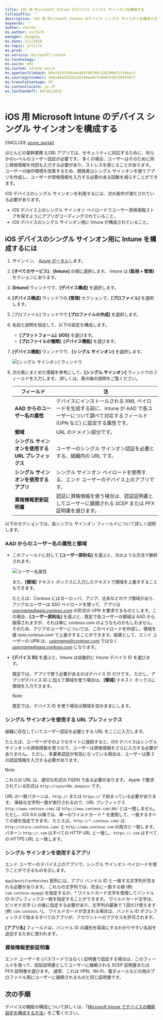 ```yaml
---
title: iOS 用 Microsoft Intune のデバイス シングル サインオンを構成する
titlesuffix: ''
description: iOS 用 Microsoft Intune のデバイス シングル サインオンを構成する方法について説明します。
keywords: ''
author: vhorne
ms.author: victorh
manager: dougeby
ms.date: 3/2/2018
ms.topic: article
ms.prod: ''
ms.service: microsoft-intune
ms.technology: ''
ms.suite: ems
ms.custom: intune-azure
ms.openlocfilehash: b9afd14fd3ba4e464f0bf09c228290ef2f19eac3
ms.sourcegitcommit: 5eba4bad151be32346aedc7cbb0333d71934f8cf
ms.translationtype: HT
ms.contentlocale: ja-JP
ms.lasthandoff: 04/16/2018
---
```

# <a name="configure-microsoft-intune-for-ios-device-single-sign-on"></a>iOS 用 Microsoft Intune のデバイス シングル サインオンを構成する

[!INCLUDE [azure_portal](./includes/azure_portal.md)]

ほとんどの基幹業務 (LOB) アプリでは、セキュリティに対応するために、何らかのレベルのユーザー認証が必要です。 多くの場合、ユーザーはそのために同じ資格情報を何回も入力する必要があり、ストレスを感じることがあります。 ユーザーの操作環境を改善するため、開発者はシングル サインオンを使うアプリを作成し、ユーザーが資格情報を入力する必要のある回数を減らすことができます。

iOS デバイスのシングル サインオンを利用するには、次の条件が満たされている必要があります。

- iOS デバイス上のシングル サインオン ペイロードでユーザー資格情報ストアを探すようにアプリがコーディングされていること。
- iOS デバイスのシングル サインオン用に Intune が構成されていること。

## <a name="to-configure-intune-for-ios-device-single-sign-on"></a>iOS デバイスのシングル サインオン用に Intune を構成するには


1. サインイン、 [Azure ポータル](https://portal.azure.com)します。
2. **[すべてのサービス]**、**[Intune]** の順に選択します。 Intune は **[監視 + 管理]** セクションにあります。
3. **[Intune]** ウィンドウで、**[デバイス構成]** を選択します。
4. **[デバイス構成]** ウィンドウの **[管理]** セクションで、**[プロファイル]** を選択します。
5. [プロファイル] ウィンドウで **[プロファイルの作成]** を選択します。
6. 名前と説明を指定して、以下の設定を構成します。
   - **[プラットフォーム]**: **[iOS]** を選びます。
   - **[プロファイルの種類]**: **[デバイス機能]** を選びます。
7. **[デバイス機能]** ウィンドウで、**[シングル サインオン]** を選択します。

   ![[シングル サインオン] ウィンドウ](./media/sso-blade.png)

8. 次の表にまとめた情報を参考にして、**[シングル サインオン]** ウィンドウのフィールドを入力します。 詳しくは、表の後の説明をご覧ください。

   |フィールド  |注|
   |---------|---------|
   |**AAD からのユーザー名の属性**|デバイスにインストールされる XML ペイロードを生成する前に、Intune が AAD で各ユーザーについて調べて対応するフィールド (UPN など) に設定する属性です。|
   |**領域**|URL のドメイン部分です。|
   |**シングル サインオンを使用する URL プレフィックス**|ユーザーのシングル サインオン認証を必要とする、組織内の URL です。|
   |**シングル サインオンを使用するアプリ**|シングル サインオン ペイロードを使用する、エンド ユーザーのデバイス上のアプリです。|
   |**資格情報更新証明書**|認証に資格情報を使う場合は、認証証明書としてユーザーに展開される SCEP または PFX 証明書を選びます。|

以下のセクションでは、各シングル サインオン フィールドについて詳しく説明します。

### <a name="username-attribute-from-aad-and-realm"></a>AAD からのユーザー名の属性と領域

- このフィールドに対して **[ユーザー原則名]** を選ぶと、次のような方法で解析されます。

   ![ユーザー名属性](media/User-name-attribute.png)

   また、**[領域]** テキスト ボックスに入力したテキストで領域を上書きすることもできます。

   たとえば、Contoso にはヨーロッパ、アジア、北米などのサブ領域があり、 アジアのユーザーは SSO ペイロードを使って、アプリは *username@asia.contoso.com* の形式の UPN を要求するものとします。この場合、**[ユーザー原則名]** を選ぶと、既定で各ユーザーの領域は AAD から取得されますが、それは単に *contoso.com* のようなものかもしれません。そのため、アジアのユーザーについては、このペイロードを作成し、領域を値 *asia.contoso.com* で上書きすることができます。結果として、エンド ユーザーの UPN は、*username@contoso.com* ではなく *username@asia.contoso.com* になります。

- **[デバイス ID]** を選ぶと、Intune は自動的に Intune デバイス ID を選びます。

   既定では、アプリで使う必要があるのはデバイス ID だけです。 ただし、アプリがデバイス ID に加えて領域を使う場合は、**[領域]** テキスト ボックスに領域を入力できます。

   > [!NOTE]
   > 既定では、デバイス ID を使う場合は領域を空のままにします。

### <a name="url-prefixes-that-will-use-single-sign-on"></a>シングル サインオンを使用する URL プレフィックス

組織に存在していてユーザー認証を必要とする URL をここに入力します。

たとえば、ユーザーがそのようなサイトに接続すると、iOS デバイスはシングル サインオンの資格情報を使うので、ユーザーは資格情報をさらに入力する必要がありません。 ただし、多要素認証が有効になっている場合は、ユーザーは第 2 の認証情報を入力する必要があります。

> [!NOTE]
> これらの URL は、適切な形式の FQDN である必要があります。 Apple で要求されている形式は `http://<yourURL.domain>` です。

URL の一致パターンは、`http://` または `https://` で始まっている必要があります。 単純な文字列一致が実行されるので、URL プレフィックス `http://www.contoso.com/` は `http://www.contoso.com:80/` とは一致しません。 ただし、iOS 9.0 以降では、単一のワイルドカード \* を使用して、一致するすべての値を指定できます。 たとえば、`http://*.contoso.com/` は `http://store.contoso.com/` と `http://www.contoso.com` の両方と一致します。
パターン `http://.com` はすべての HTTP URL と一致し、`https://.com` はすべての HTTPS URL と一致します。

### <a name="apps-that-will-use-single-sign-on"></a>シングル サインオンを使用するアプリ

エンド ユーザーのデバイス上のアプリで、シングル サインオン ペイロードを使うことができるものを示します。

`AppIdentifierMatches` 配列には、アプリ バンドル ID と一致する文字列が含まれる必要があります。 これらの文字列では、完全に一致する値 (例: `com.contoso.myapp`) を指定するか、\* ワイルドカード文字を使用してバンドル ID のプレフィックス一致を指定することができます。 ワイルドカード文字は、ピリオド文字 (.) の後に指定する必要があり、文字列の最後で 1 回だけ使えます (例: `com.contoso.*`)。 ワイルドカードが含まれる場合は、バンドル ID がプレフィックスで始まるすべてのアプリが、アカウントへのアクセスを許可されます。

**[アプリ名]** フィールドは、バンドル ID の識別を容易にするわかりやすい名前を追加するために使われます。

### <a name="credential-renewal-certificate"></a>資格情報更新証明書

エンド ユーザーを (パスワードではなく) 証明書で認証する場合は、このフィールドを使って、認証証明書としてユーザーに展開される SCEP 証明書または PFX 証明書を選びます。 通常、これは VPN、Wi-Fi、電子メールなどの他のプロファイル用にユーザーに展開されるものと同じ証明書です。

## <a name="next-steps"></a>次の手順

デバイスの機能の構成について詳しくは、「[Microsoft Intune でデバイスの機能設定を構成する方法](device-features-configure.md)」をご覧ください。
